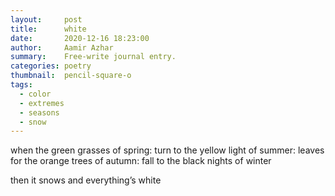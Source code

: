 ```yaml
---
layout:     post
title:      white
date:       2020-12-16 18:23:00
author:     Aamir Azhar
summary:    Free-write journal entry.
categories: poetry
thumbnail:  pencil-square-o
tags:
  - color
  - extremes
  - seasons
  - snow
---
```

when the green grasses of spring: turn
to the yellow light of summer: leaves
for the orange trees of autumn: fall
to the black nights of winter

then it snows
and everything’s
white
